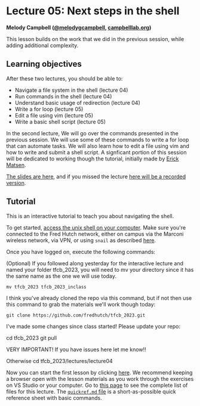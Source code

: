# Lecture 05: Next steps in the shell

**Melody Campbell ([@melodygcampbell](https://twitter.com/melodygcampbell), [campbelllab.org](http://campbelllab.org))**

This lesson builds on the work that we did in the previous session, while adding additional complexity.

## Learning objectives

After these two lectures, you should be able to:

- Navigate a file system in the shell (lecture 04)
- Run commands in the shell (lecture 04)
- Understand basic usage of redirection (lecture 04)
- Write a for loop (lecture 05)
- Edit a file using vim (lecture 05)
- Write a basic shell script (lecture 05)


In the second lecture, We will go over the commands presented in the previous session. We will use some of these commands to write a for loop that can automate tasks. We will also learn how to edit a file using vim and how to write and submit a shell script. A signficant portion of this session will be dedicated to working though the tutorial, initially made by [Erick Matsen](https://twitter.com/ematsen).

[The slides are here](https://github.com/FredHutch/tfcb_2022/blob/main/lectures/lecture05/slides/2022oct13_MCB536_Lecture05.pdf), and if you missed the lecture [here will be a recorded version](https://washington.zoom.us). 

## Tutorial

This is an interactive tutorial to teach you about navigating the shell.

To get started,
[access the unix shell on your computer](https://github.com/FredHutch/tfcb_2022/blob/main/lectures/lecture04/README.md#setup-accessing-a-command-line).
Make sure you're connected to the Fred Hutch network,
either on campus via the Marconi wireless network,
via VPN,
or using `snail` as described [here](https://fredhutch.github.io/tfcb_2021/software/unix_rhino#off-campus-log-in).

Once you have logged on,
execute the following commands:

(Optional) If you followed along yesterday for the interactive lecture and named your folder tfcb_2023, you will need to mv your directory since it has the same name as the one we will use today.

    mv tfcb_2023 tfcb_2023_inclass
    
I think you've already cloned the repo via this command, but if not then use this command to grab the materials we'll work though today:

    git clone https://github.com/fredhutch/tfcb_2023.git

I've made some changes since class started! Please update your repo:

   cd tfcb_2023
   git pull

VERY IMPORTANT! If you have issues here let me know!!

Otherwise
    cd tfcb_2023/lectures/lecture04

Now you can start the first lesson by clicking [here](https://fredhutch.github.io/tfcb_2023/lectures/lecture04/01-first-steps).
We recommend keeping a browser open with the lesson materials as you work through the exercises on VS Studio or your computer.
Go to [this page](https://github.com/fredhutch/tfcb_2023/tree/master/lectures/lecture04) to see the complete list of files for this lecture.
The [`quickref.md` file](https://fredhutch.github.io/tfcb_2023/lectures/lecture04/quickref) is a short-as-possible quick reference sheet with basic commands.
